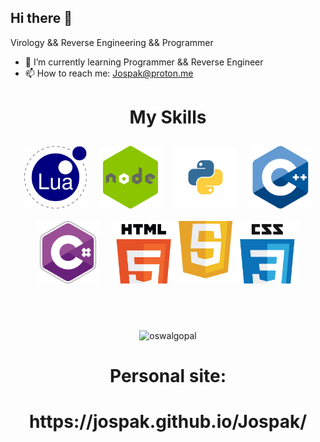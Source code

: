 ## Hi there 👋

Virology && Reverse Engineering && Programmer

- 🌱 I’m currently learning Programmer && Reverse Engineer
- 📫 How to reach me: Jospak@proton.me
<h1 align="center"> My Skills </h1>
<div align="center" style="display: flex; flex-wrap: wrap; justify-content: center;">
    <img align="top" src="Lua-Logo.png" width="100px" height="100px" style="object-fit: cover; margin: 10px;">
    <img align="top" src="node.png" width="100px" height="100px" style="object-fit: cover; margin: 10px;">
    <img align="top" src="pyton.png" width="100px" height="100px" style="object-fit: cover; margin: 10px;">
    <img align="top" src="cpp.png" width="100px" height="100px" style="object-fit: cover; margin: 10px;">
    <img align="top" src="csharp.png" width="100px" height="100px" style="object-fit: cover; margin: 10px;">
    <img align="top" src="wb.jpg" width="300px" height="100px" style="object-fit: cover; margin: 10px;">
</div>
<br />
<br />
<br />
<p align="center">
    <img align="top" src="https://github-readme-stats.vercel.app/api?username=Jospak&layout=compact&hide=html&theme=jolly&count_private=true&show_icons=true"
    alt="oswalgopal"/>
</p>
<h1 align="center"> Personal site: </h1>
<h1 align="center"> https://jospak.github.io/Jospak/ </h1>

